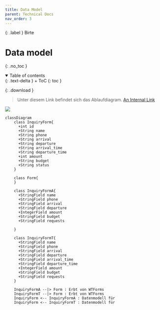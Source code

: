 ```yaml
---
title: Data Model
parent: Technical Docs
nav_order: 3
---
```


{: .label }
Birte

# Data model
{: .no_toc }

<details open markdown="block">
{: .text-delta }
<summary>Table of contents</summary>
+ ToC
{: toc }
</details>

{: .download }
> Unter diesem Link befindet sich das Ablaufdiagram.
> [An Internal Link](/file:///Users/lanakarout/Downloads/Ablauf_VIPVOYAGE.drawio.html)


[![](https://mermaid.ink/img/pako:eNrFVN1qgzAYfZWQ22mp1n_GYNAVel1hMISR1tQGNNqYlHWub7a7vdhSU4o_2cZgMG_Uc77zxXP8kgZuyhTDCG5yVNdzgjKGioQCebUIWNK9IOy4KFnRKByAG0I5IOn1dcUZoRmgqMBDrNqVdAQixsgB5UM4xRViXLCv6p85GS9wFfXZ8xeiohSUDwVrkWZ4hNYccVEr9KRu3RQ69jVsJ6P7ZtB5QXCe6qJRhC4fxehDUtw4qSXlOMPsItUZV5TWvaIY3gtc87rr73uz8T-Z1Sh1szGQ90v-PLBeVN2JAKb5dtdOEIjAA1tzcCgpeIzPSD0qj39XDm5Ns79aBOaIY1rIbZ3nYPvxzn4UxVoRNGCBWYFIKo-H9k8nkO-wzBBG8jHFWyRynsCEnmQpErxcHekGRpwJbEBRpbLj5UCB0RbltUQrRGHUwBcY2U44sQLPDn3Hdlzb9x0DHiXsTSzLcdxwZruWOw1c_2TA17KULaaTIPBmbhhY08AOLc_22n5PLXle9PQJ4ouIrA?type=png)](https://mermaid.live/edit#pako:eNrFVN1qgzAYfZWQ22mp1n_GYNAVel1hMISR1tQGNNqYlHWub7a7vdhSU4o_2cZgMG_Uc77zxXP8kgZuyhTDCG5yVNdzgjKGioQCebUIWNK9IOy4KFnRKByAG0I5IOn1dcUZoRmgqMBDrNqVdAQixsgB5UM4xRViXLCv6p85GS9wFfXZ8xeiohSUDwVrkWZ4hNYccVEr9KRu3RQ69jVsJ6P7ZtB5QXCe6qJRhC4fxehDUtw4qSXlOMPsItUZV5TWvaIY3gtc87rr73uz8T-Z1Sh1szGQ90v-PLBeVN2JAKb5dtdOEIjAA1tzcCgpeIzPSD0qj39XDm5Ns79aBOaIY1rIbZ3nYPvxzn4UxVoRNGCBWYFIKo-H9k8nkO-wzBBG8jHFWyRynsCEnmQpErxcHekGRpwJbEBRpbLj5UCB0RbltUQrRGHUwBcY2U44sQLPDn3Hdlzb9x0DHiXsTSzLcdxwZruWOw1c_2TA17KULaaTIPBmbhhY08AOLc_22n5PLXle9PQJ4ouIrA)


```mermaid
classDiagram
    class InquiryForm{
      +int id
      +String name
      +String phone
      +String arrival
      +String departure
      +String arrival_time
      +String departure_time
      +int amount
      +String budget
      +String status
    }
    
    class Form{
    }
    
    class InquiryFormA{
      +StringField name
      +StringField phone
      +StringField arrival
      +StringField departure
      +IntegerField amount
      +StringField budget
      +StringField requests
    
    }
    
    class InquiryFormT{
      +StringField name
      +StringField phone
      +StringField arrival
      +StringField departure
      +StringField arrival_time
      +StringField departure_time
      +IntegerField amount
      +StringField budget
      +StringField requests
    }
    
    InquiryFormA --|> Form : Erbt von WTForms
    InquiryFormT --|> Form : Erbt von WTForms
    InquiryForm <-- InquiryFormA : Datenmodell für
    InquiryForm <-- InquiryFormT : Datenmodell für
```

